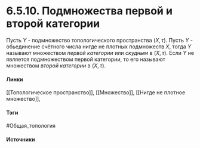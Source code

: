 # 6.5.10. Подмножества первой и второй категории
Пусть $Y$ - подмножество топологического пространства $(X,\tau)$. Пусть $Y$ - обьединение счётного числа нигде не плотных подмножеств $X$, тогда $Y$ называют множеством *первой категории* или *скудным* в $(X,\tau)$. Если $Y$ не является подмножеством первой категории, то его называют множеством *второй категории* в $(X,\tau)$.
#### Линки
 [[Топологическое пространство]],
 [[Множество]],
 [[Нигде не плотное множество]],
#### Тэги
 #Общая_топология 
#### Источники

